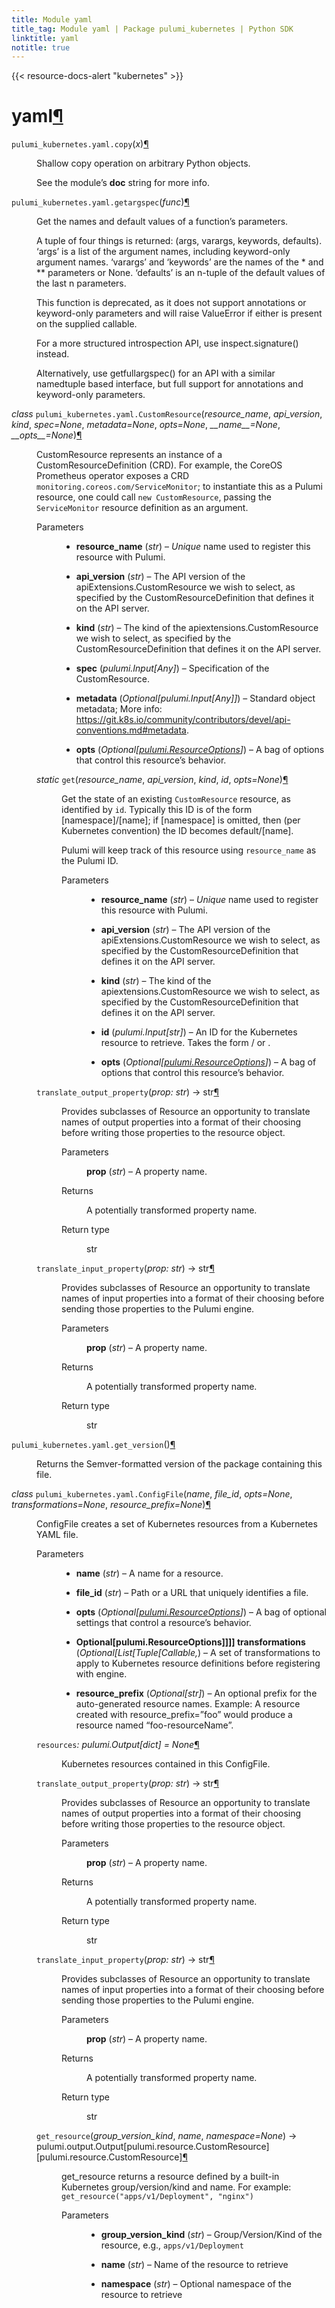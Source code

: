 ```yaml
---
title: Module yaml
title_tag: Module yaml | Package pulumi_kubernetes | Python SDK
linktitle: yaml
notitle: true
---
```


{{< resource-docs-alert "kubernetes" >}}

<div class="section" id="module-pulumi_kubernetes.yaml">
<span id="yaml"></span><h1>yaml<a class="headerlink" href="#module-pulumi_kubernetes.yaml" title="Permalink to this headline">¶</a></h1>
<dl class="py function">
<dt id="pulumi_kubernetes.yaml.copy">
<code class="sig-prename descclassname">pulumi_kubernetes.yaml.</code><code class="sig-name descname">copy</code><span class="sig-paren">(</span><em class="sig-param"><span class="n">x</span></em><span class="sig-paren">)</span><a class="headerlink" href="#pulumi_kubernetes.yaml.copy" title="Permalink to this definition">¶</a></dt>
<dd><p>Shallow copy operation on arbitrary Python objects.</p>
<p>See the module’s <strong>doc</strong> string for more info.</p>
</dd></dl>

<dl class="py function">
<dt id="pulumi_kubernetes.yaml.getargspec">
<code class="sig-prename descclassname">pulumi_kubernetes.yaml.</code><code class="sig-name descname">getargspec</code><span class="sig-paren">(</span><em class="sig-param"><span class="n">func</span></em><span class="sig-paren">)</span><a class="headerlink" href="#pulumi_kubernetes.yaml.getargspec" title="Permalink to this definition">¶</a></dt>
<dd><p>Get the names and default values of a function’s parameters.</p>
<p>A tuple of four things is returned: (args, varargs, keywords, defaults).
‘args’ is a list of the argument names, including keyword-only argument names.
‘varargs’ and ‘keywords’ are the names of the * and ** parameters or None.
‘defaults’ is an n-tuple of the default values of the last n parameters.</p>
<p>This function is deprecated, as it does not support annotations or
keyword-only parameters and will raise ValueError if either is present
on the supplied callable.</p>
<p>For a more structured introspection API, use inspect.signature() instead.</p>
<p>Alternatively, use getfullargspec() for an API with a similar namedtuple
based interface, but full support for annotations and keyword-only
parameters.</p>
</dd></dl>

<dl class="py class">
<dt id="pulumi_kubernetes.yaml.CustomResource">
<em class="property">class </em><code class="sig-prename descclassname">pulumi_kubernetes.yaml.</code><code class="sig-name descname">CustomResource</code><span class="sig-paren">(</span><em class="sig-param"><span class="n">resource_name</span></em>, <em class="sig-param"><span class="n">api_version</span></em>, <em class="sig-param"><span class="n">kind</span></em>, <em class="sig-param"><span class="n">spec</span><span class="o">=</span><span class="default_value">None</span></em>, <em class="sig-param"><span class="n">metadata</span><span class="o">=</span><span class="default_value">None</span></em>, <em class="sig-param"><span class="n">opts</span><span class="o">=</span><span class="default_value">None</span></em>, <em class="sig-param"><span class="n">__name__</span><span class="o">=</span><span class="default_value">None</span></em>, <em class="sig-param"><span class="n">__opts__</span><span class="o">=</span><span class="default_value">None</span></em><span class="sig-paren">)</span><a class="headerlink" href="#pulumi_kubernetes.yaml.CustomResource" title="Permalink to this definition">¶</a></dt>
<dd><p>CustomResource represents an instance of a CustomResourceDefinition (CRD). For example, the
CoreOS Prometheus operator exposes a CRD <code class="docutils literal notranslate"><span class="pre">monitoring.coreos.com/ServiceMonitor</span></code>; to
instantiate this as a Pulumi resource, one could call <code class="docutils literal notranslate"><span class="pre">new</span> <span class="pre">CustomResource</span></code>, passing the
<code class="docutils literal notranslate"><span class="pre">ServiceMonitor</span></code> resource definition as an argument.</p>
<dl class="field-list simple">
<dt class="field-odd">Parameters</dt>
<dd class="field-odd"><ul class="simple">
<li><p><strong>resource_name</strong> (<em>str</em>) – <em>Unique</em> name used to register this resource with Pulumi.</p></li>
<li><p><strong>api_version</strong> (<em>str</em>) – The API version of the apiExtensions.CustomResource we
wish to select, as specified by the CustomResourceDefinition that defines it on the
API server.</p></li>
<li><p><strong>kind</strong> (<em>str</em>) – The kind of the apiextensions.CustomResource we wish to select,
as specified by the CustomResourceDefinition that defines it on the API server.</p></li>
<li><p><strong>spec</strong> (<em>pulumi.Input</em><em>[</em><em>Any</em><em>]</em>) – Specification of the CustomResource.</p></li>
<li><p><strong>metadata</strong> (<em>Optional</em><em>[</em><em>pulumi.Input</em><em>[</em><em>Any</em><em>]</em><em>]</em>) – Standard object metadata; More info:
<a class="reference external" href="https://git.k8s.io/community/contributors/devel/api-conventions.md#metadata">https://git.k8s.io/community/contributors/devel/api-conventions.md#metadata</a>.</p></li>
<li><p><strong>opts</strong> (<em>Optional</em><em>[</em><a class="reference internal" href="../../pulumi/#pulumi.ResourceOptions" title="pulumi.ResourceOptions"><em>pulumi.ResourceOptions</em></a><em>]</em>) – A bag of options that control this
resource’s behavior.</p></li>
</ul>
</dd>
</dl>
<dl class="py method">
<dt id="pulumi_kubernetes.yaml.CustomResource.get">
<em class="property">static </em><code class="sig-name descname">get</code><span class="sig-paren">(</span><em class="sig-param"><span class="n">resource_name</span></em>, <em class="sig-param"><span class="n">api_version</span></em>, <em class="sig-param"><span class="n">kind</span></em>, <em class="sig-param"><span class="n">id</span></em>, <em class="sig-param"><span class="n">opts</span><span class="o">=</span><span class="default_value">None</span></em><span class="sig-paren">)</span><a class="headerlink" href="#pulumi_kubernetes.yaml.CustomResource.get" title="Permalink to this definition">¶</a></dt>
<dd><p>Get the state of an existing <code class="docutils literal notranslate"><span class="pre">CustomResource</span></code> resource, as identified by <code class="docutils literal notranslate"><span class="pre">id</span></code>.
Typically this ID  is of the form [namespace]/[name]; if [namespace] is omitted,
then (per Kubernetes convention) the ID becomes default/[name].</p>
<p>Pulumi will keep track of this resource using <code class="docutils literal notranslate"><span class="pre">resource_name</span></code> as the Pulumi ID.</p>
<dl class="field-list simple">
<dt class="field-odd">Parameters</dt>
<dd class="field-odd"><ul class="simple">
<li><p><strong>resource_name</strong> (<em>str</em>) – <em>Unique</em> name used to register this resource with Pulumi.</p></li>
<li><p><strong>api_version</strong> (<em>str</em>) – The API version of the apiExtensions.CustomResource we
wish to select, as specified by the CustomResourceDefinition that defines it on the
API server.</p></li>
<li><p><strong>kind</strong> (<em>str</em>) – The kind of the apiextensions.CustomResource we wish to select,
as specified by the CustomResourceDefinition that defines it on the API server.</p></li>
<li><p><strong>id</strong> (<em>pulumi.Input</em><em>[</em><em>str</em><em>]</em>) – An ID for the Kubernetes resource to retrieve.
Takes the form <span class="raw-html-m2r"><namespace></span>/<span class="raw-html-m2r"><name></span> or <span class="raw-html-m2r"><name></span>.</p></li>
<li><p><strong>opts</strong> (<em>Optional</em><em>[</em><a class="reference internal" href="../../pulumi/#pulumi.ResourceOptions" title="pulumi.ResourceOptions"><em>pulumi.ResourceOptions</em></a><em>]</em>) – A bag of options that control this
resource’s behavior.</p></li>
</ul>
</dd>
</dl>
</dd></dl>

<dl class="py method">
<dt id="pulumi_kubernetes.yaml.CustomResource.translate_output_property">
<code class="sig-name descname">translate_output_property</code><span class="sig-paren">(</span><em class="sig-param"><span class="n">prop</span><span class="p">:</span> <span class="n">str</span></em><span class="sig-paren">)</span> &#x2192; str<a class="headerlink" href="#pulumi_kubernetes.yaml.CustomResource.translate_output_property" title="Permalink to this definition">¶</a></dt>
<dd><p>Provides subclasses of Resource an opportunity to translate names of output properties
into a format of their choosing before writing those properties to the resource object.</p>
<dl class="field-list simple">
<dt class="field-odd">Parameters</dt>
<dd class="field-odd"><p><strong>prop</strong> (<em>str</em>) – A property name.</p>
</dd>
<dt class="field-even">Returns</dt>
<dd class="field-even"><p>A potentially transformed property name.</p>
</dd>
<dt class="field-odd">Return type</dt>
<dd class="field-odd"><p>str</p>
</dd>
</dl>
</dd></dl>

<dl class="py method">
<dt id="pulumi_kubernetes.yaml.CustomResource.translate_input_property">
<code class="sig-name descname">translate_input_property</code><span class="sig-paren">(</span><em class="sig-param"><span class="n">prop</span><span class="p">:</span> <span class="n">str</span></em><span class="sig-paren">)</span> &#x2192; str<a class="headerlink" href="#pulumi_kubernetes.yaml.CustomResource.translate_input_property" title="Permalink to this definition">¶</a></dt>
<dd><p>Provides subclasses of Resource an opportunity to translate names of input properties into
a format of their choosing before sending those properties to the Pulumi engine.</p>
<dl class="field-list simple">
<dt class="field-odd">Parameters</dt>
<dd class="field-odd"><p><strong>prop</strong> (<em>str</em>) – A property name.</p>
</dd>
<dt class="field-even">Returns</dt>
<dd class="field-even"><p>A potentially transformed property name.</p>
</dd>
<dt class="field-odd">Return type</dt>
<dd class="field-odd"><p>str</p>
</dd>
</dl>
</dd></dl>

</dd></dl>

<dl class="py function">
<dt id="pulumi_kubernetes.yaml.get_version">
<code class="sig-prename descclassname">pulumi_kubernetes.yaml.</code><code class="sig-name descname">get_version</code><span class="sig-paren">(</span><span class="sig-paren">)</span><a class="headerlink" href="#pulumi_kubernetes.yaml.get_version" title="Permalink to this definition">¶</a></dt>
<dd><p>Returns the Semver-formatted version of the package containing this file.</p>
</dd></dl>

<dl class="py class">
<dt id="pulumi_kubernetes.yaml.ConfigFile">
<em class="property">class </em><code class="sig-prename descclassname">pulumi_kubernetes.yaml.</code><code class="sig-name descname">ConfigFile</code><span class="sig-paren">(</span><em class="sig-param"><span class="n">name</span></em>, <em class="sig-param"><span class="n">file_id</span></em>, <em class="sig-param"><span class="n">opts</span><span class="o">=</span><span class="default_value">None</span></em>, <em class="sig-param"><span class="n">transformations</span><span class="o">=</span><span class="default_value">None</span></em>, <em class="sig-param"><span class="n">resource_prefix</span><span class="o">=</span><span class="default_value">None</span></em><span class="sig-paren">)</span><a class="headerlink" href="#pulumi_kubernetes.yaml.ConfigFile" title="Permalink to this definition">¶</a></dt>
<dd><p>ConfigFile creates a set of Kubernetes resources from a Kubernetes YAML file.</p>
<dl class="field-list simple">
<dt class="field-odd">Parameters</dt>
<dd class="field-odd"><ul class="simple">
<li><p><strong>name</strong> (<em>str</em>) – A name for a resource.</p></li>
<li><p><strong>file_id</strong> (<em>str</em>) – Path or a URL that uniquely identifies a file.</p></li>
<li><p><strong>opts</strong> (<em>Optional</em><em>[</em><a class="reference internal" href="../../pulumi/#pulumi.ResourceOptions" title="pulumi.ResourceOptions"><em>pulumi.ResourceOptions</em></a><em>]</em>) – A bag of optional settings that control a resource’s behavior.</p></li>
<li><p><strong>Optional</strong><strong>[</strong><strong>pulumi.ResourceOptions</strong><strong>]</strong><strong>]</strong><strong>]</strong><strong>] </strong><strong>transformations</strong> (<em>Optional</em><em>[</em><em>List</em><em>[</em><em>Tuple</em><em>[</em><em>Callable</em><em>,</em>) – A set of
transformations to apply to Kubernetes resource definitions before registering with engine.</p></li>
<li><p><strong>resource_prefix</strong> (<em>Optional</em><em>[</em><em>str</em><em>]</em>) – An optional prefix for the auto-generated resource names.
Example: A resource created with resource_prefix=”foo” would produce a resource named “foo-resourceName”.</p></li>
</ul>
</dd>
</dl>
<dl class="py attribute">
<dt id="pulumi_kubernetes.yaml.ConfigFile.resources">
<code class="sig-name descname">resources</code><em class="property">: pulumi.Output[dict]</em><em class="property"> = None</em><a class="headerlink" href="#pulumi_kubernetes.yaml.ConfigFile.resources" title="Permalink to this definition">¶</a></dt>
<dd><p>Kubernetes resources contained in this ConfigFile.</p>
</dd></dl>

<dl class="py method">
<dt id="pulumi_kubernetes.yaml.ConfigFile.translate_output_property">
<code class="sig-name descname">translate_output_property</code><span class="sig-paren">(</span><em class="sig-param"><span class="n">prop</span><span class="p">:</span> <span class="n">str</span></em><span class="sig-paren">)</span> &#x2192; str<a class="headerlink" href="#pulumi_kubernetes.yaml.ConfigFile.translate_output_property" title="Permalink to this definition">¶</a></dt>
<dd><p>Provides subclasses of Resource an opportunity to translate names of output properties
into a format of their choosing before writing those properties to the resource object.</p>
<dl class="field-list simple">
<dt class="field-odd">Parameters</dt>
<dd class="field-odd"><p><strong>prop</strong> (<em>str</em>) – A property name.</p>
</dd>
<dt class="field-even">Returns</dt>
<dd class="field-even"><p>A potentially transformed property name.</p>
</dd>
<dt class="field-odd">Return type</dt>
<dd class="field-odd"><p>str</p>
</dd>
</dl>
</dd></dl>

<dl class="py method">
<dt id="pulumi_kubernetes.yaml.ConfigFile.translate_input_property">
<code class="sig-name descname">translate_input_property</code><span class="sig-paren">(</span><em class="sig-param"><span class="n">prop</span><span class="p">:</span> <span class="n">str</span></em><span class="sig-paren">)</span> &#x2192; str<a class="headerlink" href="#pulumi_kubernetes.yaml.ConfigFile.translate_input_property" title="Permalink to this definition">¶</a></dt>
<dd><p>Provides subclasses of Resource an opportunity to translate names of input properties into
a format of their choosing before sending those properties to the Pulumi engine.</p>
<dl class="field-list simple">
<dt class="field-odd">Parameters</dt>
<dd class="field-odd"><p><strong>prop</strong> (<em>str</em>) – A property name.</p>
</dd>
<dt class="field-even">Returns</dt>
<dd class="field-even"><p>A potentially transformed property name.</p>
</dd>
<dt class="field-odd">Return type</dt>
<dd class="field-odd"><p>str</p>
</dd>
</dl>
</dd></dl>

<dl class="py method">
<dt id="pulumi_kubernetes.yaml.ConfigFile.get_resource">
<code class="sig-name descname">get_resource</code><span class="sig-paren">(</span><em class="sig-param"><span class="n">group_version_kind</span></em>, <em class="sig-param"><span class="n">name</span></em>, <em class="sig-param"><span class="n">namespace</span><span class="o">=</span><span class="default_value">None</span></em><span class="sig-paren">)</span> &#x2192; pulumi.output.Output<span class="p">[</span>pulumi.resource.CustomResource<span class="p">]</span><span class="p">[</span>pulumi.resource.CustomResource<span class="p">]</span><a class="headerlink" href="#pulumi_kubernetes.yaml.ConfigFile.get_resource" title="Permalink to this definition">¶</a></dt>
<dd><p>get_resource returns a resource defined by a built-in Kubernetes group/version/kind and
name. For example: <code class="docutils literal notranslate"><span class="pre">get_resource(&quot;apps/v1/Deployment&quot;,</span> <span class="pre">&quot;nginx&quot;)</span></code></p>
<dl class="field-list simple">
<dt class="field-odd">Parameters</dt>
<dd class="field-odd"><ul class="simple">
<li><p><strong>group_version_kind</strong> (<em>str</em>) – Group/Version/Kind of the resource, e.g., <code class="docutils literal notranslate"><span class="pre">apps/v1/Deployment</span></code></p></li>
<li><p><strong>name</strong> (<em>str</em>) – Name of the resource to retrieve</p></li>
<li><p><strong>namespace</strong> (<em>str</em>) – Optional namespace of the resource to retrieve</p></li>
</ul>
</dd>
</dl>
</dd></dl>

</dd></dl>

</div>

